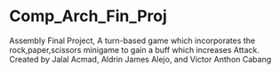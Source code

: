 # Comp_Arch_Fin_Proj
Assembly Final Project, A turn-based game which incorporates the rock,paper,scissors minigame to gain a buff which increases Attack. Created by
Jalal Acmad, Aldrin James Alejo, and Victor Anthon Cabang

